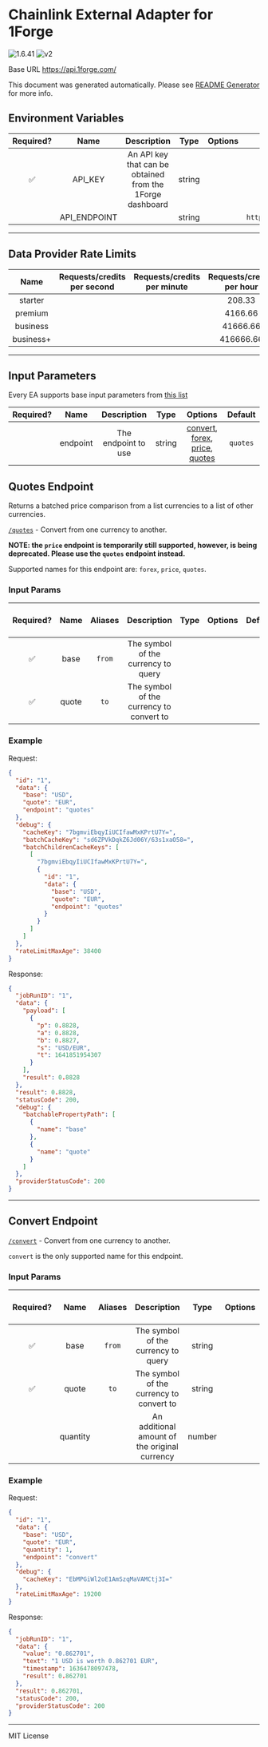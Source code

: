 # Chainlink External Adapter for 1Forge

![1.6.41](https://img.shields.io/github/package-json/v/smartcontractkit/external-adapters-js?filename=packages/sources/1forge/package.json) ![v2](https://img.shields.io/badge/framework%20version-v2-blueviolet)

Base URL https://api.1forge.com/

This document was generated automatically. Please see [README Generator](../../scripts#readme-generator) for more info.

## Environment Variables

| Required? |     Name     |                        Description                        |  Type  | Options |          Default          |
| :-------: | :----------: | :-------------------------------------------------------: | :----: | :-----: | :-----------------------: |
|    ✅     |   API_KEY    | An API key that can be obtained from the 1Forge dashboard | string |         |                           |
|           | API_ENDPOINT |                                                           | string |         | `https://api.1forge.com/` |

---

## Data Provider Rate Limits

|   Name    | Requests/credits per second | Requests/credits per minute | Requests/credits per hour |            Note            |
| :-------: | :-------------------------: | :-------------------------: | :-----------------------: | :------------------------: |
|  starter  |                             |                             |          208.33           | https://1forge.com/pricing |
|  premium  |                             |                             |          4166.66          |                            |
| business  |                             |                             |         41666.66          |                            |
| business+ |                             |                             |         416666.66         |                            |

---

## Input Parameters

Every EA supports base input parameters from [this list](../../core/bootstrap#base-input-parameters)

| Required? |   Name   |     Description     |  Type  |                                                    Options                                                     | Default  |
| :-------: | :------: | :-----------------: | :----: | :------------------------------------------------------------------------------------------------------------: | :------: |
|           | endpoint | The endpoint to use | string | [convert](#convert-endpoint), [forex](#quotes-endpoint), [price](#quotes-endpoint), [quotes](#quotes-endpoint) | `quotes` |

## Quotes Endpoint

Returns a batched price comparison from a list currencies to a list of other currencies.

[`/quotes`](https://1forge.com/api#quotes) - Convert from one currency to another.

**NOTE: the `price` endpoint is temporarily still supported, however, is being deprecated. Please use the `quotes` endpoint instead.**

Supported names for this endpoint are: `forex`, `price`, `quotes`.

### Input Params

| Required? | Name  | Aliases |               Description                | Type | Options | Default | Depends On | Not Valid With |
| :-------: | :---: | :-----: | :--------------------------------------: | :--: | :-----: | :-----: | :--------: | :------------: |
|    ✅     | base  | `from`  |   The symbol of the currency to query    |      |         |         |            |                |
|    ✅     | quote |  `to`   | The symbol of the currency to convert to |      |         |         |            |                |

### Example

Request:

```json
{
  "id": "1",
  "data": {
    "base": "USD",
    "quote": "EUR",
    "endpoint": "quotes"
  },
  "debug": {
    "cacheKey": "7bgmviEbqyIiUCIfawMxKPrtU7Y=",
    "batchCacheKey": "sd6ZPVkDqkZ6Jd06Y/63s1xaO58=",
    "batchChildrenCacheKeys": [
      [
        "7bgmviEbqyIiUCIfawMxKPrtU7Y=",
        {
          "id": "1",
          "data": {
            "base": "USD",
            "quote": "EUR",
            "endpoint": "quotes"
          }
        }
      ]
    ]
  },
  "rateLimitMaxAge": 38400
}
```

Response:

```json
{
  "jobRunID": "1",
  "data": {
    "payload": [
      {
        "p": 0.8828,
        "a": 0.8828,
        "b": 0.8827,
        "s": "USD/EUR",
        "t": 1641851954307
      }
    ],
    "result": 0.8828
  },
  "result": 0.8828,
  "statusCode": 200,
  "debug": {
    "batchablePropertyPath": [
      {
        "name": "base"
      },
      {
        "name": "quote"
      }
    ]
  },
  "providerStatusCode": 200
}
```

---

## Convert Endpoint

[`/convert`](https://1forge.com/api#convert) - Convert from one currency to another.

`convert` is the only supported name for this endpoint.

### Input Params

| Required? |   Name   | Aliases |                  Description                  |  Type  | Options | Default | Depends On | Not Valid With |
| :-------: | :------: | :-----: | :-------------------------------------------: | :----: | :-----: | :-----: | :--------: | :------------: |
|    ✅     |   base   | `from`  |      The symbol of the currency to query      | string |         |         |            |                |
|    ✅     |  quote   |  `to`   |   The symbol of the currency to convert to    | string |         |         |            |                |
|           | quantity |         | An additional amount of the original currency | number |         |   `1`   |            |                |

### Example

Request:

```json
{
  "id": "1",
  "data": {
    "base": "USD",
    "quote": "EUR",
    "quantity": 1,
    "endpoint": "convert"
  },
  "debug": {
    "cacheKey": "EbMPGiWl2oE1AmSzqMaVAMCtj3I="
  },
  "rateLimitMaxAge": 19200
}
```

Response:

```json
{
  "jobRunID": "1",
  "data": {
    "value": "0.862701",
    "text": "1 USD is worth 0.862701 EUR",
    "timestamp": 1636478097478,
    "result": 0.862701
  },
  "result": 0.862701,
  "statusCode": 200,
  "providerStatusCode": 200
}
```

---

MIT License
